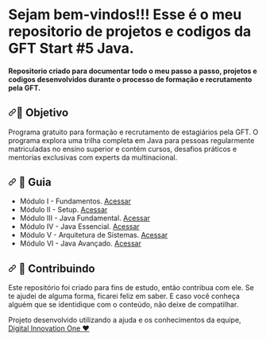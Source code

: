<h1> Sejam bem-vindos!!! 
 Esse é o meu repositorio de projetos e codigos  da GFT Start #5 Java. </h1>

<h4> Repositorio criado para documentar todo o meu passo a passo, projetos e codigos desenvolvidos durante o processo de formação e recrutamento pela GFT. </h4>


<h2 dir="auto"><a id="user-content--objetivo-do-projeto" class="anchor" aria-hidden="true" href="#-objetivo-do-projeto"><svg class="octicon octicon-link" viewBox="0 0 16 16" version="1.1" width="16" height="16" aria-hidden="true"><path fill-rule="evenodd" d="M7.775 3.275a.75.75 0 001.06 1.06l1.25-1.25a2 2 0 112.83 2.83l-2.5 2.5a2 2 0 01-2.83 0 .75.75 0 00-1.06 1.06 3.5 3.5 0 004.95 0l2.5-2.5a3.5 3.5 0 00-4.95-4.95l-1.25 1.25zm-4.69 9.64a2 2 0 010-2.83l2.5-2.5a2 2 0 012.83 0 .75.75 0 001.06-1.06 3.5 3.5 0 00-4.95 0l-2.5 2.5a3.5 3.5 0 004.95 4.95l1.25-1.25a.75.75 0 00-1.06-1.06l-1.25 1.25a2 2 0 01-2.83 0z"></path></svg></a><g-emoji class="g-emoji" alias="dart" fallback-src="https://github.githubassets.com/images/icons/emoji/unicode/1f3af.png">🎯</g-emoji> Objetivo </h2>
 
Programa gratuito para formação e recrutamento de estagiários pela GFT. O programa explora uma trilha completa em Java para pessoas regularmente matriculadas no ensino superior e contém cursos, desafios práticos e mentorias exclusivas com experts da multinacional.


<h2 dir="auto"><a id="user-content---guia-" class="anchor" aria-hidden="true" href="#--guia-"><svg class="octicon octicon-link" viewBox="0 0 16 16" version="1.1" width="16" height="16" aria-hidden="true"><path fill-rule="evenodd" d="M7.775 3.275a.75.75 0 001.06 1.06l1.25-1.25a2 2 0 112.83 2.83l-2.5 2.5a2 2 0 01-2.83 0 .75.75 0 00-1.06 1.06 3.5 3.5 0 004.95 0l2.5-2.5a3.5 3.5 0 00-4.95-4.95l-1.25 1.25zm-4.69 9.64a2 2 0 010-2.83l2.5-2.5a2 2 0 012.83 0 .75.75 0 001.06-1.06 3.5 3.5 0 00-4.95 0l-2.5 2.5a3.5 3.5 0 004.95 4.95l1.25-1.25a.75.75 0 00-1.06-1.06l-1.25 1.25a2 2 0 01-2.83 0z"></path></svg></a> <g-emoji class="g-emoji" alias="vertical_traffic_light" fallback-src="https://github.githubassets.com/images/icons/emoji/unicode/1f6a6.png">🚦</g-emoji> Guia </h2>

<ul dir="auto">
<li> Módulo I - Fundamentos. <a href="https://www.notion.so/diegojfsr/M-dulo-I-Fundamentos-8c00b2a57e504f44bf351a41e64c8efb"> Acessar </a></li>
<li> Módulo II - Setup. <a href="https://www.notion.so/diegojfsr/M-dulo-II-Setup-34d68c03dd724fcc8cfe667bb7c5195a"> Acessar </a></li>
<li> Módulo III - Java Fundamental. <a href="https://www.notion.so/diegojfsr/M-dulo-III-Java-Fundamental-91a634281c9c433bb55ccf10acaf07fd"> Acessar </a></li>
<li> Módulo IV - Java Essencial. <a href="https://www.notion.so/diegojfsr/M-dulo-IV-Java-Essencial-fabdfa2e61504a56b9823a8a91001c99"> Acessar </a></li>
<li> Módulo V - Arquitetura de Sistemas. <a href="https://www.notion.so/diegojfsr/M-dulo-V-Arquitetura-de-Sistemas-c49b6ff9404144cb84f929d4028c391c"> Acessar </a></li>
<li> Módulo VI - Java Avançado. <a href="https://www.notion.so/diegojfsr/M-dulo-VI-Java-Avan-ado-3aade1f9863f43ce921247b0b7bc0ac1"> Acessar </a></li>
</ul>





<h2 dir="auto"><a id="user-content---contribuindo-" class="anchor" aria-hidden="true" href="#--contribuindo-"><svg class="octicon octicon-link" viewBox="0 0 16 16" version="1.1" width="16" height="16" aria-hidden="true"><path fill-rule="evenodd" d="M7.775 3.275a.75.75 0 001.06 1.06l1.25-1.25a2 2 0 112.83 2.83l-2.5 2.5a2 2 0 01-2.83 0 .75.75 0 00-1.06 1.06 3.5 3.5 0 004.95 0l2.5-2.5a3.5 3.5 0 00-4.95-4.95l-1.25 1.25zm-4.69 9.64a2 2 0 010-2.83l2.5-2.5a2 2 0 012.83 0 .75.75 0 001.06-1.06 3.5 3.5 0 00-4.95 0l-2.5 2.5a3.5 3.5 0 004.95 4.95l1.25-1.25a.75.75 0 00-1.06-1.06l-1.25 1.25a2 2 0 01-2.83 0z"></path></svg></a> <g-emoji class="g-emoji" alias="handshake" fallback-src="https://github.githubassets.com/images/icons/emoji/unicode/1f91d.png">🤝</g-emoji> Contribuindo </h2>


<p dir="auto">Este repositório foi criado para fins de estudo, então contribua com ele. Se te ajudei de alguma forma, ficarei feliz em
saber. E caso você conheça alguém que se identidique com o conteúdo, não deixe de compatilhar.</p>


<p dir="auto"> Projeto desenvolvido utilizando a ajuda e os conhecimentos da equipe, 
<a href=" https://www.dio.me/ "> Digital Innovation One <g-emoji class="g-emoji" alias="hearts" fallback-src="https://github.githubassets.com/images/icons/emoji/unicode/2665.png">♥</g-emoji> </a></p>
  



